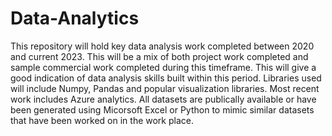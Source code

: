 # Data-Analytics
This repository will hold key data analysis work completed between 2020 and current 2023. This will be a mix of both project work completed and sample commercial work completed during this timeframe. This will give a good indication of data analysis skills built within this period.
Libraries used will include Numpy, Pandas and popular visualization libraries. Most recent work includes Azure analytics. All datasets are publically available or have been generated using Micorsoft Excel or Python to mimic similar datasets that have been worked on in the work place. 
